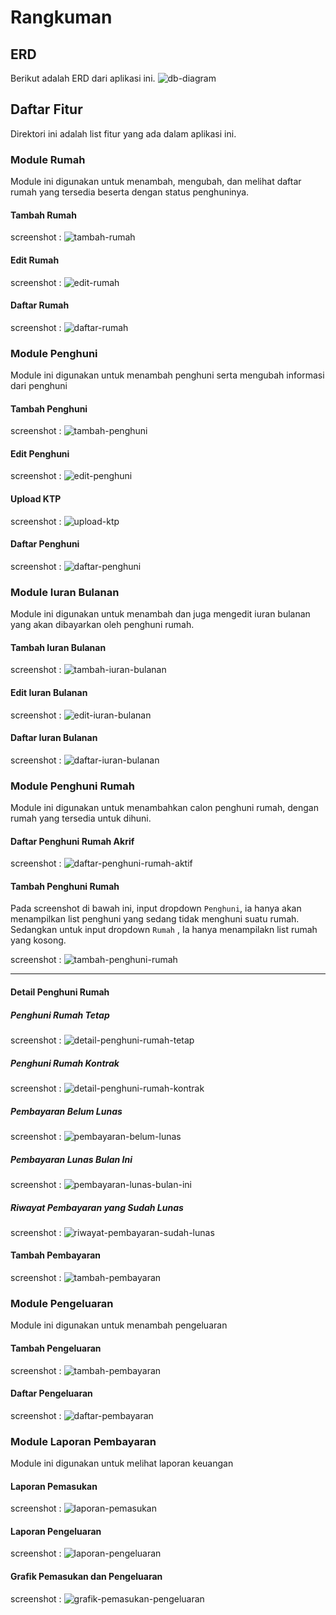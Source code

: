 # Rangkuman
## ERD 
Berikut adalah ERD dari aplikasi ini.
![db-diagram](../.idea/db-diagram.png)

## Daftar Fitur
Direktori ini adalah list fitur yang ada dalam aplikasi ini.

### Module Rumah
Module ini digunakan untuk menambah, mengubah, dan melihat daftar rumah yang tersedia beserta dengan status penghuninya.

#### Tambah Rumah
screenshot :
![tambah-rumah](screenshots/01-tambah-rumah.png)

#### Edit Rumah
screenshot :
![edit-rumah](screenshots/02-edit-rumah.png)

#### Daftar Rumah
screenshot :
![daftar-rumah](screenshots/03-daftar-rumah.png)


### Module Penghuni
Module ini digunakan untuk menambah penghuni serta mengubah informasi dari penghuni

#### Tambah Penghuni
screenshot :
![tambah-penghuni](screenshots/04-tambah-penghuni.png)

#### Edit Penghuni
screenshot :
![edit-penghuni](screenshots/05-edit-penghuni.png)

#### Upload KTP
screenshot :
![upload-ktp](screenshots/06-upload-ktp.png)

#### Daftar Penghuni
screenshot :
![daftar-penghuni](screenshots/07-daftar-penghuni.png)

### Module Iuran Bulanan
Module ini digunakan untuk menambah dan juga mengedit iuran bulanan yang akan dibayarkan oleh penghuni rumah.

#### Tambah Iuran Bulanan
screenshot :
![tambah-iuran-bulanan](screenshots/08-tambah-iuran-bulanan.png)

#### Edit Iuran Bulanan
screenshot :
![edit-iuran-bulanan](screenshots/09-edit-iuran-bulanan.png)

#### Daftar Iuran Bulanan
screenshot :
![daftar-iuran-bulanan](screenshots/10-daftar-iuran-bulanan.png)

### Module Penghuni Rumah
Module ini digunakan untuk menambahkan calon penghuni rumah, dengan rumah yang tersedia untuk dihuni.

#### Daftar Penghuni Rumah Akrif
screenshot : 
![daftar-penghuni-rumah-aktif](screenshots/11-daftar-penghuni-rumah-aktif.png)

#### Tambah Penghuni Rumah
Pada screenshot di bawah ini, input dropdown `Penghuni`, ia hanya akan menampilkan list penghuni yang sedang tidak menghuni suatu rumah. Sedangkan untuk input dropdown `Rumah` , Ia hanya menampilakn list rumah yang kosong.

screenshot :
![tambah-penghuni-rumah](screenshots/12-tambah-penghuni-rumah.png)

<hr>

#### Detail Penghuni Rumah
##### Penghuni Rumah Tetap
screenshot :
![detail-penghuni-rumah-tetap](screenshots/13-detail-penghuni-rumah-tetap.png)

##### Penghuni Rumah Kontrak
screenshot :
![detail-penghuni-rumah-kontrak](screenshots/14-detail-penghuni-rumah-kontrak.png)

##### Pembayaran Belum Lunas
screenshot :
![pembayaran-belum-lunas](screenshots/15-riwayat-pembayaran-belum-lunas.png)

##### Pembayaran Lunas Bulan Ini
screenshot :
![pembayaran-lunas-bulan-ini](screenshots/16-pembayaran-lunas-bulan-ini.png)

##### Riwayat Pembayaran yang Sudah Lunas
screenshot :
![riwayat-pembayaran-sudah-lunas](screenshots/17-riwayat-pembayaran.png)

#### Tambah Pembayaran
screenshot :
![tambah-pembayaran](screenshots/18-tambah-pembayaran.png)

### Module Pengeluaran
Module ini digunakan untuk menambah pengeluaran

#### Tambah Pengeluaran
screenshot :
![tambah-pembayaran](screenshots/19-tambah-pengeluaran.png)

#### Daftar Pengeluaran
screenshot :
![daftar-pembayaran](screenshots/20-daftar-pengeluaran.png)

### Module Laporan Pembayaran
Module ini digunakan untuk melihat laporan keuangan

#### Laporan Pemasukan
screenshot :
![laporan-pemasukan](screenshots/21-laporan-pemasukan.png)

#### Laporan Pengeluaran
screenshot :
![laporan-pengeluaran](screenshots/22-laporan-pengeluaran.png)

#### Grafik Pemasukan dan Pengeluaran
screenshot :
![grafik-pemasukan-pengeluaran](screenshots/23-laporan-grafik.png)

